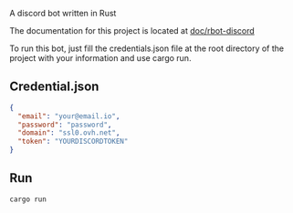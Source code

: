 A discord bot written in Rust

The documentation for this project is located at [doc/rbot-discord](doc/rbot_discord/index.html)

To run this bot, just fill the credentials.json file at the root directory of the project with your information
and use cargo run.

## Credential.json

```json
{
  "email": "your@email.io",
  "password": "password",
  "domain": "ssl0.ovh.net",
  "token": "YOURDISCORDTOKEN"
}
```

## Run

`cargo run`
